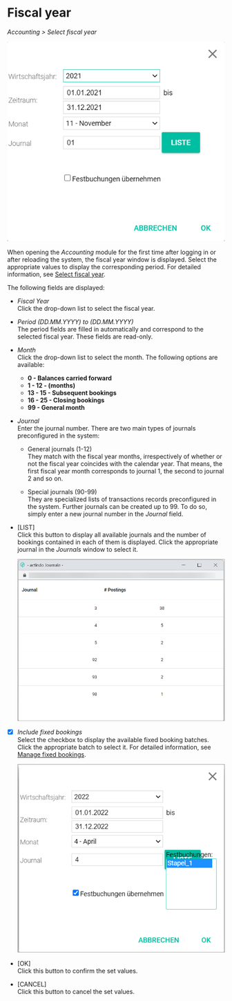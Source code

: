 # Fiscal year

*Accounting > Select fiscal year*

![Select fiscal year](../../Assets/Screenshots/RetailSuiteAccounting/FiscalYear.png "[Select fiscal year]")

When opening the *Accounting* module for the first time after logging in or after reloading the system, the fiscal year window is displayed. Select the appropriate values to display the corresponding period. For detailed information, see [Select fiscal year](../Operation/01_SelectFiscalYear.md).

The following fields are displayed:

- *Fiscal Year*  
  Click the drop-down list to select the fiscal year.

- *Period (DD.MM.YYYY) to (DD.MM.YYYY)*  
  The period fields are filled in automatically and correspond to the selected fiscal year. These fields are read-only.

- *Month*  
  Click the drop-down list to select the month. The following options are available:  

    - **0 - Balances carried forward**
    - **1 - 12 - (months)**
    - **13 - 15 - Subsequent bookings**
    - **16 - 25 - Closing bookings**
    - **99 - General month**


- *Journal*  
  Enter the journal number. There are two main types of journals preconfigured in the system:

  - General journals (1-12)  
  They match with the fiscal year months, irrespectively of whether or not the fiscal year coincides with the calendar year. That means, the first fiscal year month corresponds to journal 1, the second to journal 2 and so on.

  - Special journals (90-99)  
  They are specialized lists of transactions records preconfigured in the system. Further journals can be created up to 99. To do so, simply enter a new journal number in the *Journal* field.

- [LIST]  
Click this button to display all available journals and the number of bookings contained in each of them is displayed. Click the appropriate journal in the *Journals* window to select it.

  ![Select journal](../../Assets/Screenshots/RetailSuiteAccounting/Book/SelectFiscalYearJournals.png "[Select journal]")

- [x] *Include fixed bookings*  
  Select the checkbox to display the available fixed booking batches. Click the appropriate batch to select it. For detailed information, see [Manage fixed bookings](../Integration/06_ManageFixedBookings.md).

    ![Select journal](../../Assets/Screenshots/RetailSuiteAccounting/SelectFiscalYear03.png "[Select journal]")

- [OK]  
  Click this button to confirm the set values.

- [CANCEL]  
  Click this button to cancel the set values.
